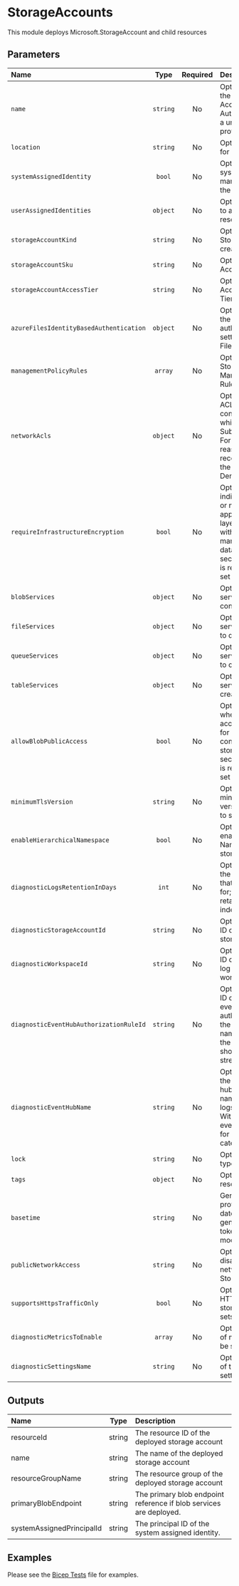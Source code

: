 # StorageAccounts

This module deploys Microsoft.StorageAccount and child resources

## Parameters

| Name                                    | Type     | Required | Description                                                                                                                                                                                               |
| :-------------------------------------- | :------: | :------: | :-------------------------------------------------------------------------------------------------------------------------------------------------------------------------------------------------------- |
| `name`                                  | `string` | No       | Optional. Name of the Storage Account. Autogenerated with a unique string if not provided.                                                                                                                |
| `location`                              | `string` | No       | Optional. Location for all resources.                                                                                                                                                                     |
| `systemAssignedIdentity`                | `bool`   | No       | Optional. Enables system assigned managed identity on the resource.                                                                                                                                       |
| `userAssignedIdentities`                | `object` | No       | Optional. The ID(s) to assign to the resource.                                                                                                                                                            |
| `storageAccountKind`                    | `string` | No       | Optional. Type of Storage Account to create.                                                                                                                                                              |
| `storageAccountSku`                     | `string` | No       | Optional. Storage Account Sku Name.                                                                                                                                                                       |
| `storageAccountAccessTier`              | `string` | No       | Optional. Storage Account Access Tier.                                                                                                                                                                    |
| `azureFilesIdentityBasedAuthentication` | `object` | No       | Optional. Provides the identity based authentication settings for Azure Files.                                                                                                                            |
| `managementPolicyRules`                 | `array`  | No       | Optional. The Storage Account ManagementPolicies Rules.                                                                                                                                                   |
| `networkAcls`                           | `object` | No       | Optional. Networks ACLs, this value contains IPs to whitelist and/or Subnet information. For security reasons, it is recommended to set the DefaultAction Deny                                            |
| `requireInfrastructureEncryption`       | `bool`   | No       | Optional. A boolean indicating whether or not the service applies a secondary layer of encryption with platform managed keys for data at rest. For security reasons, it is recommended to set it to true. |
| `blobServices`                          | `object` | No       | Optional. Blob service and containers to deploy                                                                                                                                                           |
| `fileServices`                          | `object` | No       | Optional. File service and shares to deploy                                                                                                                                                               |
| `queueServices`                         | `object` | No       | Optional. Queue service and queues to create.                                                                                                                                                             |
| `tableServices`                         | `object` | No       | Optional. Table service and tables to create.                                                                                                                                                             |
| `allowBlobPublicAccess`                 | `bool`   | No       | Optional. Indicates whether public access is enabled for all blobs or containers in the storage account. For security reasons, it is recommended to set it to false.                                      |
| `minimumTlsVersion`                     | `string` | No       | Optional. Set the minimum TLS version on request to storage.                                                                                                                                              |
| `enableHierarchicalNamespace`           | `bool`   | No       | Optional. If true, enables Hierarchical Namespace for the storage account                                                                                                                                 |
| `diagnosticLogsRetentionInDays`         | `int`    | No       | Optional. Specifies the number of days that logs will be kept for; a value of 0 will retain data indefinitely.                                                                                            |
| `diagnosticStorageAccountId`            | `string` | No       | Optional. Resource ID of the diagnostic storage account.                                                                                                                                                  |
| `diagnosticWorkspaceId`                 | `string` | No       | Optional. Resource ID of the diagnostic log analytics workspace.                                                                                                                                          |
| `diagnosticEventHubAuthorizationRuleId` | `string` | No       | Optional. Resource ID of the diagnostic event hub authorization rule for the Event Hubs namespace in which the event hub should be created or streamed to.                                                |
| `diagnosticEventHubName`                | `string` | No       | Optional. Name of the diagnostic event hub within the namespace to which logs are streamed. Without this, an event hub is created for each log category.                                                  |
| `lock`                                  | `string` | No       | Optional. Specify the type of lock.                                                                                                                                                                       |
| `tags`                                  | `object` | No       | Optional. Tags of the resource.                                                                                                                                                                           |
| `basetime`                              | `string` | No       | Generated. Do not provide a value! This date value is used to generate a SAS token to access the modules.                                                                                                 |
| `publicNetworkAccess`                   | `string` | No       | Optional. Enable or disallow public network access to Storage Account..                                                                                                                                   |
| `supportsHttpsTrafficOnly`              | `bool`   | No       | Optional. Allows HTTPS traffic only to storage service if sets to true.                                                                                                                                   |
| `diagnosticMetricsToEnable`             | `array`  | No       | Optional. The name of metrics that will be streamed.                                                                                                                                                      |
| `diagnosticSettingsName`                | `string` | No       | Optional. The name of the diagnostic setting, if deployed.                                                                                                                                                |

## Outputs

| Name                      | Type   | Description                                                        |
| :------------------------ | :----: | :----------------------------------------------------------------- |
| resourceId                | string | The resource ID of the deployed storage account                    |
| name                      | string | The name of the deployed storage account                           |
| resourceGroupName         | string | The resource group of the deployed storage account                 |
| primaryBlobEndpoint       | string | The primary blob endpoint reference if blob services are deployed. |
| systemAssignedPrincipalId | string | The principal ID of the system assigned identity.                  |

## Examples

Please see the [Bicep Tests](test/main.test.bicep) file for examples.